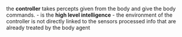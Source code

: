 the **controller** takes percepts given from the body and give the body commands.
	- is the **high level intelligence**
	- the environment of the controller is not directly linked to the sensors processed info that are already treated by the body agent
	
